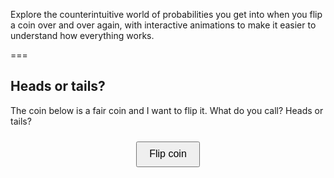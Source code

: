 Explore the counterintuitive world of probabilities you get into when you flip a coin over and over again, with interactive animations to make it easier to understand how everything works.

===

<script src="https://cdn.jsdelivr.net/npm/three@0.160.0/build/three.min.js"></script>

<style>
    canvas {
        display: block;
        margin: auto;
    }

    button {
        margin-top: 10px;
        padding: 0.6em 1.2em;
        font-size: 1rem;
        cursor: pointer;
    }
</style>

<script>
    class CoinArea {
        constructor(width, height) {
            this.scene = new THREE.Scene();
            this.camera = new THREE.PerspectiveCamera(45, width / height, 0.1, 1000);
            this.camera.position.z = 10;

            this.renderer = new THREE.WebGLRenderer({ antialias: true, alpha: true });
            this.renderer.setSize(width, height);

            this.ambient = new THREE.AmbientLight(0xffffff, 2);
            this.scene.add(this.ambient);

            this.coins = [];

            this.isAnimating = false;
            this.flipResults = null;
            this.animationStart = null;
        }

        addToContainer(container) {
            container.appendChild(this.renderer.domElement);
        }

        addCoin(coin) {
            this.coins.push(coin);
            this.scene.add(coin.coin);
        }

        flipCoins() {
            if (this.isAnimating) return;

            this.isAnimating = true;
            this.animationStart = performance.now();
            // Collect the results immediately but start animating afterwards.
            this.flipResults = this.coins.map((coin) => coin.flip());
            requestAnimationFrame((time) => {
                this.animateFlips(time);
            });
        }

        animateFlips(time) {
            if (!this.isAnimating) return;

            const duration = 1000;  // ms
            const progress = Math.min((time - this.animationStart) / duration, 1);
            this.coins.forEach((coin) => coin.animateFlip(progress));

            this.renderScene();

            if (progress < 1) requestAnimationFrame((time) => {
                this.animateFlips(time);
            });
            else this.animationCallback();
        }

        animationCallback() { // Called when the flip animation is done.
            console.log(`Flipping done, results were ${this.flipResults}.`)
            this.isAnimating = false;
            this.flipResults = null;
            this.animationStart = null;
        }

        renderScene() {
            this.renderer.render(this.scene, this.camera);
        }
    }

    class Coin {
        constructor(x = 0) {
            this.radius = 2;
            this.thickness = 0.3;
            this.segments = 64;

            this.geometry = new THREE.CylinderGeometry(this.radius, this.radius, this.thickness, this.segments, 1, false);
            this.coin = new THREE.Mesh(this.geometry, coinMaterials);
            this.coin.rotation.x = Math.PI / 2;
            this.coin.position.x = x;

            this.targetRotations = [0, 0, 0];
        }

        flip() {
            const isHeads = Math.random() < 0.5;
            this.targetRotations = [
                Math.PI / 2 + 2 * Math.PI * Math.floor(2 * Math.random()),  // x
                2 * Math.PI * Math.floor(2 * Math.random()),  // y
                (isHeads ? 0 : Math.PI) + 2 * Math.PI * Math.floor(2 + Math.random() * 4),  // z
            ];
            return isHeads;
        }

        animateFlip(progress) {  // Animate a flip based on the target rotations and current progress.
            const easedProgress = 1 - Math.pow(1 - progress, 3);
            //this.coin.rotation.x = easedProgress * this.targetRotations[0];
            //this.coin.rotation.y = easedProgress * this.targetRotations[1];
            this.coin.rotation.z = easedProgress * this.targetRotations[2];
        }
    }

    const loader = new THREE.TextureLoader();
    let headTexture, tailTexture;
    let texturesLoaded = 0;
    let coinMaterials;

    function onTextureLoad() {
        texturesLoaded += 1;
        if (texturesLoaded === 2) {
            createMaterials();
        }
    }

    headTexture = loader.load('/blog/_test/heads.svg', onTextureLoad);
    tailTexture = loader.load('/blog/_test/tails.svg', onTextureLoad);

    [headTexture, tailTexture].forEach(tex => {
        tex.rotation = Math.PI / 2;
        tex.center.set(0.5, 0.5);
        //tex.anisotropy = scene.renderer.capabilities.getMaxAnisotropy();
        tex.minFilter = THREE.LinearFilter;
    });

    let coinArea1;
    let coinArea2;

    function createMaterials() {
        // Textured materials
        const headMaterial = new THREE.MeshStandardMaterial({ map: headTexture });
        const tailMaterial = new THREE.MeshStandardMaterial({ map: tailTexture });

        // Edge material
        const edgeMaterial = new THREE.MeshStandardMaterial({ color: 0x000000 });
        // Material order must match group indices: [top (heads), side, bottom (tails)]
        coinMaterials = [edgeMaterial, headMaterial, tailMaterial];

        setUpScenes();
    }

    function setUpScenes() {
        coinArea1 = new CoinArea(400, 200);
        coinArea1.addToContainer(document.getElementById('container1'));

        coinArea1.addCoin(new Coin(0));
        coinArea1.renderScene();

        /*
        coinArea2 = new CoinArea(400, 200);
        coinArea2.addToContainer(document.getElementById('container2'));

        coinArea2.addCoin(new Coin(-5));
        coinArea2.addCoin(new Coin(0));
        coinArea2.addCoin(new Coin(5));
        coinArea2.renderScene();
        */
    }

</script>


## Heads or tails?

The coin below is a fair coin and I want to flip it.
What do you call?
Heads or tails?


<div style="text-align:center">
<div id="container1"></div>
<button class="btn" onclick="coinArea1.flipCoins()">Flip coin</button>
</div>
